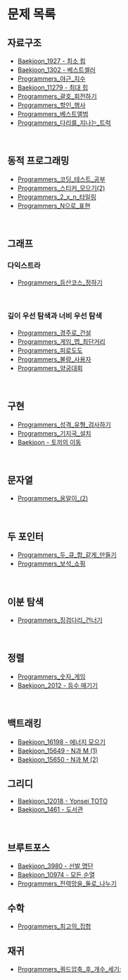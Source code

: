 # 문제 목록

## 자료구조
- [Baekjoon_1927 - 최소 힙](./data_structures/Baekjoon_1927.js)
- [Baekjoon_1302 - 베스트셀러](./data_structures/Baekjoon_1302.js)
- [Programmers_야근_지수](./data_structures/Programmers_야근_지수.js)
- [Baekjoon_11279 - 최대 힙](./data_structures/Baekjoon_11279.js)
- [Programmers_괄호_회전하기](./data_structures/Programmers_괄호_회전하기.js)
- [Programmers_할인_행사](./data_structures/Programmers_할인_행사.js)
- [Programmers_베스트앨범](./data_structures/Programmers_베스트앨범.js)
- [Programmers_다리를_지나는_트럭](./data_structures/Programmers_다리를_지나는_트럭.js)

<br />

## 동적 프로그래밍
- [Programmers_코딩_테스트_공부](./dynamic_programming/Programmers_코딩_테스트_공부.js)
- [Programmers_스티커_모으기(2)](./dynamic_programming/Programmers_스티커_모으기(2).js)
- [Programmers_2_x_n_타일링](./dynamic_programming/Programmers_2_x_n_타일링.js)
- [Programmers_N으로_표현](./dynamic_programming/Programmers_N으로_표현.js)

<br />

## 그래프
### 다익스트라
- [Programmers_등산코스_정하기](./graph/dijkstra/Programmers_등산코스_정하기.js)

<br />

### 깊이 우선 탐색과 너비 우선 탐색
- [Programmers_경주로_건설](./graph/DFS_and_BFS/Programmers_경주로_건설.js)
- [Programmers_게임_맵_최단거리](./graph/DFS_and_BFS/Programmers_게임_맵_최단거리.js)
- [Programmers_피로도도](./graph//DFS_and_BFS/Programmers_피로도.js)
- [Programmers_불량_사용자](./graph/DFS_and_BFS/Programmers_불량_사용자.js)
- [Programmers_양궁대회](./graph/DFS_and_BFS/Programmers_양궁대회.js)

<br />

## 구현
- [Programmers_성격_유형_검사하기](./implementation/Programmers_성격_유형_검사하기.js)
- [Programmers_기지국_설치](./implementation/Programmers_기지국_설치.js)
- [Baekjoon - 토끼의 이동](./implementation/Baekjoon_3101.js)

<br />

## 문자열
- [Programmers_옹알이_(2)](./string/Programmers_옹알이_(2).js)

<br />

## 두 포인터
- [Programmers_두_큐_합_같게_만들기](./two_pointer/Programmers_두_큐_합_같게_만들기.js)
- [Programmers_보석_쇼핑](./two_pointer/Programmers_보석_쇼핑.js)

<br />

## 이분 탐색
- [Programmers_징검다리_건너기](./binary_search/Programmers_징검다리_건너기.js)

<br />

## 정렬
- [Programmers_숫자_게임](./sorting/Programmers_숫자_게임.js)
- [Baekjoon_2012 - 등수 매기기](./sorting/Baekjoon_2012.js)

<br />

## 백트래킹
- [Baekjoon_16198 - 에너지 모으기](./backtracking/Baekjoon_16198.js)
- [Baekjoon_15649 - N과 M (1)](./backtracking/Baekjoon_15649.js)
- [Baekjoon_15650 - N과 M (2)](./backtracking/Baekjoon_15650.js)

## 그리디
- [Baekjoon_12018 - Yonsei TOTO](./greedy/Baekjoon_12018.js)
- [Baekjoon_1461 - 도서관](./greedy/Baekjoon_1461.js)

<br />

## 브루트포스
- [Baekjoon_3980 - 선발 명단](./brute_force/Baekjoon_3980.js)
- [Baekjoon_10974 - 모든 순열](./brute_force/Baekjoon_10974.js)
- [Programmers_전력망을_둘로_나누기](./brute_force/Programmers_전력망을_둘로_나누기.js)

## 수학
- [Programmers_최고의_집합](./math/Programmers_최고의_집합.js)

## 재귀
- [Programmers_쿼드압축_후_개수_세기](./recursion/Programmers_쿼드압축_후_개수_세기.js);
